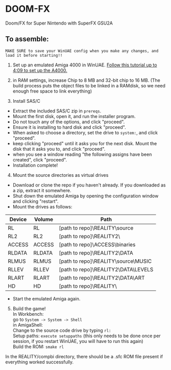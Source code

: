 # DOOM-FX
Doom/FX for Super Nintendo with SuperFX GSU2A  

## To assemble:  

``MAKE SURE to save your WinUAE config when you make any changes, and load it before starting!!``  

1. Set up an emulated Amiga 4000 in WinUAE. [Follow this tutorial up to 4:09 to set up the A4000.](https://youtu.be/Cqu2NAZ9dgg)  

2. in RAM settings, increase Chip to 8 MB and 32-bit chip to 16 MB. (The build process puts the object files to be linked in a RAMdisk, so we need enough free space to link everything)  

3. Install SAS/C  
- Extract the included SAS/C zip in ``prereqs``.  
- Mount the first disk, open it, and run the installer program.  
- Do not touch any of the options, and click "proceed".  
- Ensure it is installing to hard disk and click "proceed".  
- When asked to choose a directory, set the drive to ``system:``, and click "proceed".  
- keep clicking "proceed" until it asks you for the next disk. Mount the disk that it asks you to, and click "proceed".  
- when you see a window reading "the following assigns have been created", click "proceed".  
- Installation complete!  

4. Mount the source directories as virtual drives  
- Download or clone the repo if you haven't already. If you downloaded as a zip, extract it somewhere.  
- Shut down the emulated Amiga by opening the configuration window and clicking "restart".  
- Mount the drives as follows:  

| Device | Volume | Path                                      |
|--------|--------|-------------------------------------------|
| RL     | RL     | [path to repo]\REALITY\source             |
| RL2    | RL2    | [path to repo]\REALITY2\                  |
| ACCESS | ACCESS | [path to repo]\ACCESS\binaries            |
| RLDATA | RLDATA | [path to repo]\REALITY2\DATA              |
| RLMUS  | RLMUS  | [path to repo]\REALITY\source\MUSIC       |
| RLLEV  | RLLEV  | [path to repo]\REALITY2\DATA\LEVELS       |
| RLART  | RLART  | [path to repo]\REALITY2\DATA\ART          |
| HD     | HD     | [path to repo]\REALITY\                   |

- Start the emulated Amiga again.

5. Build the game!  
In Workbench:  
go to ``System -> System -> Shell``  
in AmigaShell:  
Change to the source code drive by typing ``rl:``  
Setup paths: ``execute setuppaths`` (this only needs to be done once per session, if you restart WinUAE, you will have to run this again)  
Build the ROM: ``smake rl``  

In the REALITY/compbi directory, there should be a .sfc ROM file present if everything worked successfully.  
